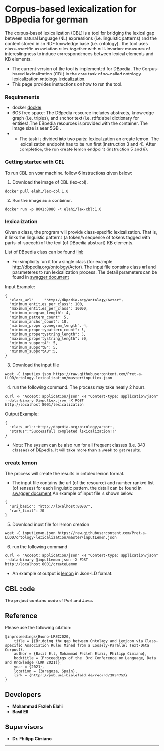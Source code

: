 # Corpus-based lexicalization for DBpedia for german
The corpus-based lexicalization (CBL) is a tool for bridging the lexical gap between natural language (NL) expressions (i.e. linguistic patterns) and the content stored in an RDF knowledge base (i.e. ontology).  The tool uses class-specific association rules together with null-invariant measures of interestingness to induce correspondences between lexical elements and KB elements. 
- The current version of the tool is implemented for DBpedia. The Corpus-based lexicalization (CBL) is the core task of so-called ontology lexicalization [ontology lexicalization](https://aclanthology.org/W13-3803.pdf). 
- This page provides instructions on how to run the tool.

### Requirements
- docker [docker](https://docs.docker.com/engine/install/)
- 6GB free space: The DBpedia resource includes abstracts, knowledge graph (i.e. triples), and anchor text (i.e. rdfs:label dictionary for entities).The DBpedia resources is provided with the container. The image size is near 5GB .
- - The task is divided into two parts: lexicalization an create lemon. The lexicalization endpoint has to be run first (instruction 3 and 4). After completion, the run create lemon endpoint (instruction 5 and 6).

### Getting started with CBL
To run CBL on your machine, follow 6 instructions given below:

1. Download the image of CBL (lex-cbl). 
```
docker pull elahi/lex-cbl:1.0

```
2. Run the image as a container.
```
docker run -p 8001:8080 -t elahi/lex-cbl:1.0
```

### lexicalization
Given a class, the program will provide class-specific lexicalization. That is, it links the linguistic patterns (a token/a sequence of tokens tagged with parts-of-speech) of the text (of DBpedia abstract) KB elements. <br/>

List of DBpedia class can be found [link](https://github.com/Pret-a-LLOD/ontology-lexicalization/blob/master/classes/classes.txt) <br/>

- For simplicity run it for a single class (for example http://dbpedia.org/ontology/Actor). The input file contains class url and parameteres to run lexicalization process. The detail parameters can be found in [swagger document](https://app.swaggerhub.com/apis/melahi/lex-cbl/1.0.1)

Input Example:
```
{
  "class_url"   : "http://dbpedia.org/ontology/Actor",
  "minimum_entities_per_class": 100,
  "maximum_entities_per_class": 10000,
  "minimum_onegram_length": 4,
  "minimum_pattern_count": 5,
  "minimum_anchor_count": 10,
  "minimum_propertyonegram_length": 4,
  "minimum_propertypattern_count": 5,
  "minimum_propertystring_length": 5,
  "maximum_propertystring_length": 50,
  "minimum_supportA": 5,
  "minimum_supportB": 5,
  "minimum_supportAB":5,
}
```
3. Download the input file
```
wget -O inputLex.json https://raw.githubusercontent.com/Pret-a-LLOD/ontology-lexicalization/master/inputLex.json
```

4. run the following command. The process may take nearly 2 hours.
```
curl -H "Accept: application/json" -H "Content-type: application/json"  --data-binary @inputLex.json -X POST  http://localhost:8001/lexicalization
```
Output Example:
```
{
  "class_url":"http://dbpedia.org/ontology/Actor",
  "status":"Successfull completed lexicalization!!"
}
```
- Note: The system can be also run for all frequent classes (i.e.  340 classes) of DBpedia. It will take more than a week to get results.<br/>

### create lemon
The process will create the results in ontolex lemon format. 
- The input file contains the url (of the resource) and number ranked list (of senses) for each linguistic pattern. the detail can be found in [swagger document](https://app.swaggerhub.com/apis/melahi/lex-cbl/1.0.1)
An example of input file is shown below. 
```
{
  "uri_basic": "http://localhost:8080/",
  "rank_limit": 20
}
```
5. Download input file for lemon creation
```
wget -O inputLemon.json https://raw.githubusercontent.com/Pret-a-LLOD/ontology-lexicalization/master/inputLemon.json
```

6. run the following command
```
curl -H "Accept: application/json" -H "Content-type: application/json"  --data-binary @inputLemon.json -X POST  http://localhost:8001/createLemon
```
- An example of output is [lemon](https://github.com/Pret-a-LLOD/ontology-lexicalization/blob/master/examples/lexicon.json) in Json-LD format.

## CBL code
The project contains code of Perl and Java.


## Reference
Please use the following citation:
```
@inproceedings{Buono-LREC2020,
	title = {{Bridging the gap between Ontology and Lexicon via Class-specific Association Rules Mined from a Loosely-Parallel Text-Data Corpus}},
	author = {Basil Ell, Mohammad Fazleh Elahi, Philipp Cimiano},
	booktitle = {Proceedings of the  3rd Conference on Language, Data and Knowledge (LDK 2021)},
	year = {2021},
	location = {Zaragoza, Spain},
	link = {https://pub.uni-bielefeld.de/record/2954753}
}
```

## Developers
* **Mohammad Fazleh Elahi**
* **Basil Ell**
## Supervisors
* **Dr. Philipp Cimiano**  




---
